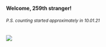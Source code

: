 #### Welcome, 259th stranger!

###### <sup>P.S. counting started approximately in 10.01.21</sup>

<img src="https://kraftwerk28.pp.ua/vcnt.png"></img>
